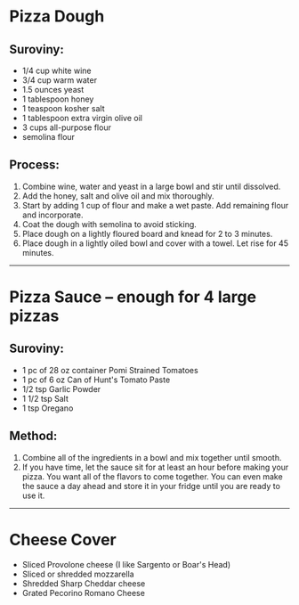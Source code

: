 # Pizza Dough

## Suroviny:
- 1/4 cup white wine
- 3/4 cup warm water
- 1.5 ounces yeast
- 1 tablespoon honey
- 1 teaspoon kosher salt
- 1 tablespoon extra virgin olive oil
- 3 cups all-purpose flour
- semolina flour

## Process:
1. Combine wine, water and yeast in a large bowl and stir until dissolved.
2. Add the honey, salt and olive oil and mix thoroughly.
3. Start by adding 1 cup of flour and make a wet paste. Add remaining flour and incorporate.
4. Coat the dough with semolina to avoid sticking.
5. Place dough on a lightly floured board and knead for 2 to 3 minutes.
6. Place dough in a lightly oiled bowl and cover with a towel. Let rise for 45 minutes.

---

# Pizza Sauce – enough for 4 large pizzas

## Suroviny:
- 1 pc of 28 oz container Pomi Strained Tomatoes
- 1 pc of 6 oz Can of Hunt's Tomato Paste
- 1/2 tsp Garlic Powder
- 1 1/2 tsp Salt
- 1 tsp Oregano

## Method:
1. Combine all of the ingredients in a bowl and mix together until smooth.
2. If you have time, let the sauce sit for at least an hour before making your pizza. You want all of the flavors to come together. You can even make the sauce a day ahead and store it in your fridge until you are ready to use it.

---

# Cheese Cover
- Sliced Provolone cheese (I like Sargento or Boar's Head)
- Sliced or shredded mozzarella
- Shredded Sharp Cheddar cheese
- Grated Pecorino Romano Cheese
